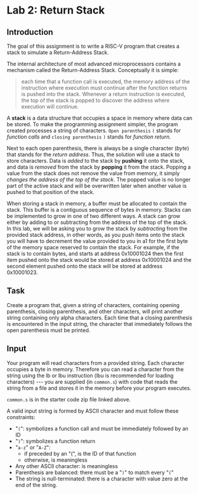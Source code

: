# Lab 2: Return Stack

## Introduction

The goal of this assignment is to write a RISC-V program that creates a stack to simulate a Return-Address Stack.

The internal architecture of most advanced microprocessors contains a mechanism called the Return-Address Stack. Conceptually it is simple:

> each time that a function call is executed, the memory address of the instruction where execution must continue after the function returns is pushed into the stack. Whenever a return instruction is executed, the top of the stack is popped to discover the address where execution will continue.

A **stack** is a data structure that occupies a space in memory where data can be stored. To make the programming assignment simpler, the program created processes a string of characters. `Open parenthesis` `(` stands for *function calls* and `closing parenthesis` `)` stands for *function return*.

Next to each open parenthesis, there is always be a single character (*byte*) that stands for the *return address*. Thus, the solution will use a stack to store characters. Data is *added* to the stack by **pushing** it onto the stack, and data is *removed* from the stack by **popping** it from the stack. Popping a value from the stack does not remove the value from memory, it simply *changes the address of the top of the stack*. The popped value is no longer part of the active stack and will be overwritten later when another value is pushed to that position of the stack.

When storing a stack in memory, a buffer must be allocated to contain the stack. This buffer is a contiguous sequence of bytes in memory. Stacks can be implemented to grow in one of two different ways. A stack can grow either by adding to or subtracting from the address of the top of the stack. In this lab, we will be asking you to grow the stack by *subtracting* from the provided stack address, in other words, as you push items onto the stack you will have to decrement the value provided to you in a1 for the first byte of the memory space reserved to contain the stack. For example, if the stack is to contain bytes, and starts at address 0x10001024 then the first item pushed onto the stack would be stored at address 0x10001024 and the second element pushed onto the stack will be stored at address 0x10001023.

## Task

Create a program that, given a string of characters, containing opening parenthesis, closing parenthesis, and other characters, will print another string containing only alpha characters. Each time that a closing parenthesis is encountered in the input string, the character that immediately follows the open parenthesis must be printed.

## Input

Your program will read characters from a provided string. Each character occupies a byte in memory. Therefore you can read a character from the string using the lb or lbu instruction (lbu is recommended for loading characters) --- you are supplied (in `common.s`) with code that reads the string from a file and stores it in the memory before your program executes.

`common.s` is in the starter code zip file linked above.

A valid input string is formed by ASCII character and must follow these constraints:

* "`(`": symbolizes a function call and must be immediately followed by an ID
* "`)`": symbolizes a function return
* "`a-z`" or "`A-Z`":
  * if preceded by an "(", is the ID of that function
  * otherwise, is meaningless
* Any other ASCII character: is meaningless
* Parenthesis are balanced: there must be a "`)`" to match every "`(`"
* The string is null-terminated: there is a character with value zero at the end of the string.

